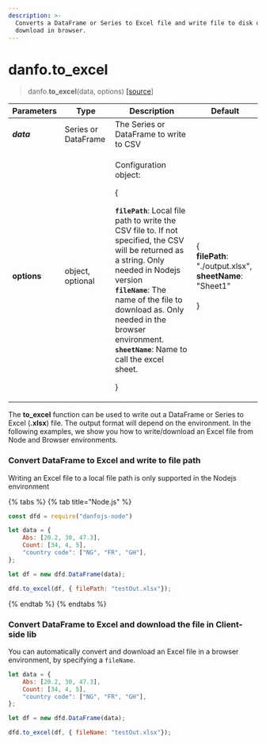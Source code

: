 ```yaml
---
description: >-
  Converts a DataFrame or Series to Excel file and write file to disk or
  download in browser.
---
```


# danfo.to_excel

> danfo.**to_excel**(data, options) [\[source](https://github.com/opensource9ja/danfojs/blob/e25010c26d9c423412613d820015a48ad03d5c6d/danfojs-node/src/io/io.excel.js#L97)]

| **Parameters** | Type                | Description                                                                                                                                                                                                                                                                                                                                                                                                                       | Default                                                                                                  |
| -------------- | ------------------- | --------------------------------------------------------------------------------------------------------------------------------------------------------------------------------------------------------------------------------------------------------------------------------------------------------------------------------------------------------------------------------------------------------------------------------- | -------------------------------------------------------------------------------------------------------- |
| _**data**_     | Series or DataFrame | The Series or DataFrame to write to CSV                                                                                                                                                                                                                                                                                                                                                                                           |                                                                                                          |
| **options**    |  object, optional   | <p> Configuration object: </p><p>{</p><p> <strong><code>filePath</code></strong>: Local file path to write the CSV file to. If not specified, the CSV will be returned as a string. Only needed in Nodejs version<br><strong><code>fileName</code></strong>: The name of the file to download as. Only needed in the browser environment. <br><strong><code>sheetName</code></strong>: Name to call the excel sheet. </p><p>}</p> | <p>{<br><strong>filePath</strong>: "./output.xlsx",<br><strong>sheetName</strong>: "Sheet1"<br><br>}</p> |

The **to_excel** function can be used to write out a DataFrame or Series to Excel (**.xlsx**) file. The output format will depend on the environment. In the following examples, we show you how to write/download an Excel file from Node and Browser environments.

### Convert DataFrame to Excel and write to file path

Writing an Excel file to a local file path is only supported in the Nodejs environment

{% tabs %}
{% tab title="Node.js" %}
```javascript
const dfd = require("danfojs-node")

let data = {
    Abs: [20.2, 30, 47.3],
    Count: [34, 4, 5],
    "country code": ["NG", "FR", "GH"],
};

let df = new dfd.DataFrame(data);

dfd.to_excel(df, { filePath: "testOut.xlsx"});
```
{% endtab %}
{% endtabs %}

### Convert DataFrame to Excel and download the file in  Client-side lib

You can automatically convert and download an Excel file in a browser environment, by specifying a `fileName`. 

```javascript
let data = {
    Abs: [20.2, 30, 47.3],
    Count: [34, 4, 5],
    "country code": ["NG", "FR", "GH"],
};

let df = new dfd.DataFrame(data);

dfd.to_excel(df, { fileName: "testOut.xlsx"});
```
